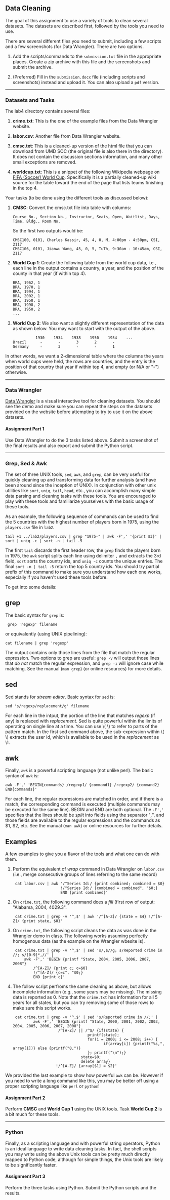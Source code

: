 ## Data Cleaning

The goal of this assignment to use a variety of tools to clean several datasets. The datasets are described first, followed
by the tools you need to use. 

There are several different files you need to submit, including a few scripts and a few screenshots (for Data Wrangler). There are two options.

1. Add the scripts/commands to the `submission.txt` file in the appropriate places. Create a zip archive with this file and the screenshots and submit the archive.

1. (Preferred) Fill in the `submission.docx` file (including scripts and screenshots) instead and upload it. You can also upload a `pdf` version.

---

### Datasets and Tasks

The lab4 directory contains several files:

1. **crime.txt**: This is the one of the example files from the Data Wrangler website.

1. **labor.csv**: Another file from Data Wrangler website.

1. **cmsc.txt**: This is a cleaned-up version of the html file that you can download from UMD SOC (the original file is also there in the directory). It does not contain the discussion sections information, and many other small exceptions are removed. 

2. **worldcup.txt**: This is a snippet of the following Wikipedia webpage on [FIFA (Soccer) World Cup](http://en.wikipedia.org/wiki/FIFA_World_Cup). Specifically it is a partially cleaned-up wiki source for the table toward the end of the page that lists teams finishing in the top 4. 

Your tasks (to be done using the different tools as discussed below):

1. **CMSC**: Convert the cmsc.txt file into table with columns: 

       Course No., Section No., Instructor, Seats, Open, Waitlist, Days, Time, Bldg., Room No.
   So the first two outputs would be:

       CMSC100, 0101, Charles Kassir, 45, 4, 0, M, 4:00pm - 4:50pm, CSI, 2117
       CMSC106, 0101, Jianwu Wang, 45, 0, 5, TuTh, 9:30am - 10:45am, CSI,  2117

1. **World Cup 1**: Create the following table from the world cup data, i.e., each line in the output contains a country, a year, and the position of the county in that year (if within top 4).

       BRA, 1962, 1
       BRA, 1970, 1
       BRA, 1994, 1
       BRA, 2002, 1
       BRA, 1958, 1
       BRA, 1998, 2
       BRA, 1950, 2
       ...

1. **World Cup 2**: We also want a slightly different representation of the data as shown below. You may want to start with the output of the above.

                 1930    1934    1938    1950    1954    ...
       Brazil      -       -       3       2       -
       Germany     -       3       -       -       1
In other words, we want a 2-dimensional table where the columns the years when world cups were held, the rows are countries, and the entry is the position of that country that year if within top 4, and empty (or N/A or "-") otherwise.
            

---

### Data Wrangler

[Data Wrangler](http://vis.stanford.edu/wrangler/app/) is a visual interactive tool for cleaning datasets. You should see the demo
and make sure you can repeat the steps on the datasets provided on the website before attempting to try to use it on the above
datasets.

#### Assignment Part 1
Use Data Wrangler to do the 3 tasks listed above. Submit a screenshot of the final results and also export and submit the Python script.

---

### Grep, Sed & Awk

The set of three UNIX tools, `sed`, `awk`, and `grep`, can be very useful for quickly cleaning up and transforming data for further analysis
(and have been around since the inception of UNIX). 
In conjunction with other unix utilities like `sort`, `uniq`, `tail`, `head`, etc., you can accomplish many simple data parsing and cleaning 
tasks with these tools. 
You are encouraged to play with these tools and familiarize yourselves with the basic usage of these tools.


As an example, the following sequence of commands can be used to find the 5 countries with the highest number of players born in 1975, using the `players.csv` file in `lab2`.

	tail +1 ../lab2/players.csv | grep "1975-" | awk -F',' '{print $3}' | sort | uniq -c | sort -n | tail -5
    
The first `tail` discards the first header row, the `grep` finds the players born in 1975, the `awk` script splits each line using delimiter `,` and extracts the 3rd field, `sort` sorts the country ids, and
`uniq -c` counts the unique entries. The final `sort -n | tail -5` return the top 5 country ids. You should try partial prefix of this command to make sure you understand how each one works, especially if you
haven't used these tools before.

To get into some details:

## grep

The basic syntax for `grep` is: 

	 grep 'regexp' filename

or equivalently (using UNIX pipelining):

	cat filename | grep 'regexp'

The output contains only those lines from the file that match the regular expression. Two options to grep are useful: `grep -v` will output those lines that
*do not* match the regular expression, and `grep -i` will ignore case while matching. See the manual (`man grep`) (or online resources) for more details.

## sed
Sed stands for _stream editor_. Basic syntax for `sed` is:

	sed 's/regexp/replacement/g' filename

For each line in the intput, the portion of the line that matches _regexp_ (if any) is replaced with _replacement_. Sed is quite powerful within the limits of
operating on single line at a time. You can use \\( \\) to refer to parts of the pattern match. In the first sed command above, the sub-expression within \\( \\)
extracts the user id, which is available to be used in the _replacement_ as \1. 


## awk 

Finally, `awk` is a powerful scripting language (not unlike perl). The basic syntax of `awk` is: 

	awk -F',' 'BEGIN{commands} /regexp1/ {command1} /regexp2/ {command2} END{commands}' 

For each line, the regular expressions are matched in order, and if there is a match, the corresponding command is executed (multiple commands may be executed
for the same line). BEGIN and END are both optional. The `-F','` specifies that the lines should be _split_ into fields using the separator "_,_", and those fields are available to the regular
expressions and the commands as $1, $2, etc. See the manual (`man awk`) or online resources for further details. 



## Examples 

A few examples to give you a flavor of the tools and what one can do with them.

1. Perform the equivalent of _wrap_ command in Data Wrangler on `labor.csv` (i.e., merge consecutive groups of lines referring to the same record)

    	cat labor.csv | awk '/^Series Id:/ {print combined; combined = $0} 
                            !/^Series Id:/ {combined = combined", "$0;}
    	                    END {print combined}'

1. On  `crime.txt`, the following command does a _fill_ (first row of output: "Alabama, 2004, 4029.3".

    	cat crime.txt | grep -v '^,$' | awk '/^[A-Z]/ {state = $4} !/^[A-Z]/ {print state, $0}'
    
1. On `crime.txt`, the following script cleans the data as was done in the Wrangler demo in class. The following works assuming perfectly homogenous data (as the example on the Wrangler wbesite is).

    	cat crime.txt | grep -v '^,$' | sed 's/,$//g; s/Reported crime in //; s/[0-9]*,//' | 
            awk -F',' 'BEGIN {printf "State, 2004, 2005, 2006, 2007, 2008"} 
                /^[A-Z]/ {print c; c=$0}  
                !/^[A-Z]/ {c=c", "$0;}    
                END {print c}'

1. The follow script perfroms the same cleaning as above, but allows incomplete information (e.g., some years may be missing). The missing data is reported as 0. Note that the `crime.txt` has information for
all 5 years for all states, but you can try removing some of those rows to make sure this script works.

    	cat crime.txt | grep -v '^,$' | sed 's/Reported crime in //;' | 
                awk -F',' 'BEGIN {printf "State, 2000, 2001, 2002, 2003, 2004, 2005, 2006, 2007, 2008"} 
                           /^[A-Z]/ || /^$/ {if(state) {
                                        printf(state); 
                                        for(i = 2000; i <= 2008; i++) {
                                               if(array[i]) {printf("%s,", array[i])} else {printf("0,")}
                                        }; printf("\n");} 
                                     state=$0; 
                                     delete array} 
                          !/^[A-Z]/ {array[$1] = $2}'

We provided the last example to show how powerful `awk` can be. However if you need to write a long command like this, you may be better
off using a proper scripting language like `perl` or `python`!

    
#### Assignment Part 2

Perform **CMSC** and **World Cup 1** using the UNIX tools. Task **World Cup 2** is a bit much for these tools.

---

### Python

Finally, as a scripting language and with powerful string operators, Python is an ideal language to write data cleaning tasks. In fact, the shell
scripts you may write using the above Unix tools can be pretty much directly mapped to Python code, although for simple things, the Unix tools are
likely to be significantly faster.

#### Assignment Part 3

Perform the three tasks using Python. Submit the Python scripts and the results.

